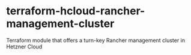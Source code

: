# terraform-hcloud-rancher-management-cluster
Terraform module that offers a turn-key Rancher management cluster in Hetzner Cloud
